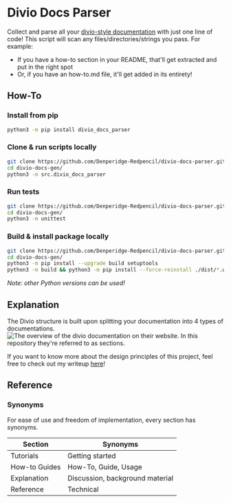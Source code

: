 # Divio Docs Parser

Collect and parse all your [divio-style documentation](https://documentation.divio.com/) with just one line of code! This script will scan any files/directories/strings you pass. For example:
- If you have a how-to section in your README, that'll get extracted and put in the right spot
- Or, if you have an how-to.md file, it'll get added in its entirety!

## How-To
### Install from pip
```bash
python3 -m pip install divio_docs_parser
```

### Clone & run scripts locally
```bash
git clone https://github.com/Denperidge-Redpencil/divio-docs-parser.git
cd divio-docs-gen/
python3 -m src.divio_docs_parser
```

### Run tests
```bash
git clone https://github.com/Denperidge-Redpencil/divio-docs-parser.git
cd divio-docs-gen/
python3 -m unittest
```

### Build & install package locally
```bash
git clone https://github.com/Denperidge-Redpencil/divio-docs-parser.git
cd divio-docs-gen/
python3 -m pip install --upgrade build setuptools
python3 -m build && python3 -m pip install --force-reinstall ./dist/*.whl
```
*Note: other Python versions can be used!*


## Explanation
The Divio structure is built upon splitting your documentation into 4 types of documentations. ![The overview of the divio documentation on their website](https://documentation.divio.com/_images/overview.png). In this repository they're referred to as sections.


If you want to know more about the design principles of this project, feel free to check out my writeup [here](https://github.com/Denperidge-Redpencil/Learning.md/blob/main/Notes/docs.md#design-principles)!


## Reference
### Synonyms
For ease of use and freedom of implementation, every section has synonyms.

| Section       | Synonyms                        |
| ------------- | ------------------------------- |
| Tutorials     | Getting started                 |
| How-to Guides | How-To, Guide, Usage            |
| Explanation   | Discussion, background material | 
| Reference     | Technical                       |


